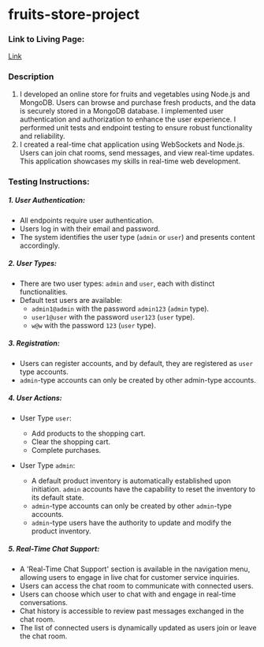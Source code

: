 # fruits-store-project

### Link to Living Page:
[Link](https://fruits-store-project.onrender.com)

### Description
1. I developed an online store for fruits and vegetables using Node.js and MongoDB. Users can browse and purchase fresh products, and the data is securely stored in a MongoDB database. I implemented user authentication and authorization to enhance the user experience. I performed unit tests and endpoint testing to ensure robust functionality and reliability.
2. I created a real-time chat application using WebSockets and Node.js. Users can join chat rooms, send messages, and view real-time updates. This application showcases my skills in real-time web development.

### Testing Instructions:

##### 1. User Authentication:
- All endpoints require user authentication.
- Users log in with their email and password.
- The system identifies the user type (`admin` or `user`) and presents content accordingly.

##### 2. User Types:
- There are two user types: `admin` and `user`, each with distinct functionalities.
- Default test users are available:
  - `admin1@admin` with the password `admin123` (`admin` type).
  - `user1@user` with the password `user123` (`user` type).
  - `w@w` with the password `123` (`user` type).

##### 3. Registration:
- Users can register accounts, and by default, they are registered as `user` type accounts.
- `admin`-type accounts can only be created by other admin-type accounts.

##### 4. User Actions:
- User Type `user`:
  - Add products to the shopping cart.
  - Clear the shopping cart.
  - Complete purchases.

- User Type `admin`:
  - A default product inventory is automatically established upon initiation. `admin` accounts have the capability to reset the inventory to its default state.
  - `admin`-type accounts can only be created by other `admin`-type accounts.
  - `admin`-type users have the authority to update and modify the product inventory.

##### 5. Real-Time Chat Support:
- A 'Real-Time Chat Support' section is available in the navigation menu, allowing users to engage in live chat for customer service inquiries.
- Users can access the chat room to communicate with connected users.
- Users can choose which user to chat with and engage in real-time conversations.
- Chat history is accessible to review past messages exchanged in the chat room.
- The list of connected users is dynamically updated as users join or leave the chat room.
